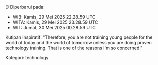 ⏰ Diperbarui pada:
- WIB: Kamis, 29 Mei 2025 22.28.59 UTC
- WITA: Kamis, 29 Mei 2025 23.28.59 UTC
- WIT: Jumat, 30 Mei 2025 00.28.59 UTC

Kutipan Inspiratif:
"Therefore, you are not training young people for the world of today and the world of tomorrow unless you are doing proven technology training. That is one of the reasons I'm so concerned."


Kategori: technology

